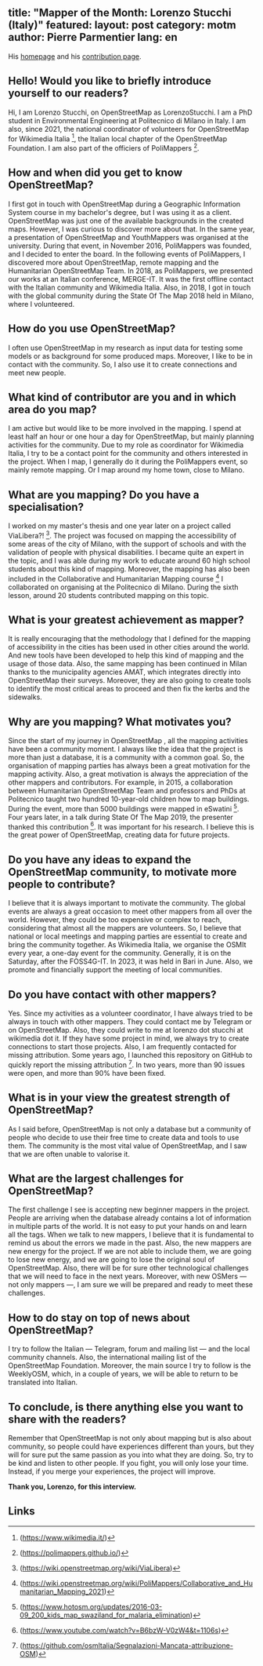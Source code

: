 ﻿title: "Mapper of the Month: Lorenzo Stucchi (Italy)"
featured:
layout: post
category: motm
author: Pierre Parmentier
lang: en
---

His [homepage](https://www.openstreetmap.org/user/LorenzoStucchi) and his [contribution page](https://hdyc.neis-one.org/?LorenzoStucchi).

## Hello! Would you like to briefly introduce yourself to our readers?
Hi, I am Lorenzo Stucchi, on OpenStreetMap as LorenzoStucchi. 
I am a PhD student in Environmental Engineering at Politecnico di Milano in Italy. I am also, since 2021, the national coordinator of volunteers for OpenStreetMap for Wikimedia Italia [^1], the Italian local chapter of the OpenStreetMap Foundation. I am also part of the officiers of PoliMappers [^2].

## How and when did you get to know OpenStreetMap?
I first got in touch with OpenStreetMap during a Geographic Information System course in my bachelor's degree, but I was using it as a client. OpenStreetMap was just one of the available backgrounds in the created maps. However, I was curious to discover more about that. In the same year, a presentation of OpenStreetMap and YouthMappers was organised at the university. During that event, in November 2016, PoliMappers was founded, and I decided to enter the board. In the following events of PoliMappers, I discovered more about OpenStreetMap, remote mapping and the Humanitarian OpenStreetMap Team. In 2018, as PoliMappers, we presented our works at an Italian conference, MERGE-IT. It was the first offline contact with the Italian community and Wikimedia Italia. Also, in 2018, I got in touch with the global community during the State Of The Map 2018 held in Milano, where I volunteered.

## How do you use OpenStreetMap?
I often use OpenStreetMap in my research as input data for testing some models or as background for some produced maps. Moreover, I like to be in contact with the community. So, I also use it to create connections and meet new people.

## What kind of contributor are you and in which area do you map?
I am active but would like to be more involved in the mapping. I spend at least half an hour or one hour a day for OpenStreetMap, but mainly planning activities for the community. Due to my role as coordinator for Wikimedia Italia, I try to be a contact point for the community and others interested in the project. When I map, I generally do it during the PoliMappers event, so mainly remote mapping. Or I map around my home town, close to Milano.

## What are you mapping? Do you have a specialisation?
I worked on my master's thesis and one year later on a project called ViaLibera?! [^3]. The project was focused on mapping the accessibility of some areas of the city of Milano, with the support of schools and with the validation of people with physical disabilities. I became quite an expert in the topic, and I was able during my work to educate around 60 high school students about this kind of mapping. Moreover, the mapping has also been included in the Collaborative and Humanitarian Mapping course [^4] I collaborated on organising at the Politecnico di Milano. During the sixth lesson, around 20 students contributed mapping on this topic.

## What is your greatest achievement as mapper?
It is really encouraging that the methodology that I defined for the mapping of accessibility in the cities has been used in other cities around the world. And new tools have been developed to help this kind of mapping and the usage of those data. 
Also, the same mapping has been continued in Milan thanks to the municipality agencies AMAT, which integrates directly into OpenStreetMap their surveys. Moreover, they are also going to create tools to identify the most critical areas to proceed and then fix the kerbs and the sidewalks.

## Why are you mapping? What motivates you?
Since the start of my journey in OpenStreetMap , all the mapping activities have been a community moment. I always like the idea that the project is more than just a database, it is a community with a common goal. So, the organisation of mapping parties has always been a great motivation for the mapping activity. 
Also, a great motivation is always the appreciation of the other mappers and contributors. For example, in 2015, a collaboration between Humanitarian OpenStreetMap Team and professors and PhDs at Politecnico taught two hundred 10-year-old children how to map buildings. During the event, more than 5000 buildings were mapped in eSwatini [^5]. Four years later, in a talk during State Of The Map 2019, the presenter thanked this contribution [^6]. It was important for his research. I believe this is the great power of OpenStreetMap, creating data for future projects.

## Do you have any ideas to expand the OpenStreetMap community, to motivate more people to contribute?
I believe that it is always important to motivate the community. The global events are always a great occasion to meet other mappers from all over the world. However, they could be too expensive or complex to reach, considering that almost all the mappers are volunteers.
So, I believe that national or local meetings and mapping parties are essential to create and bring the community together. As Wikimedia Italia, we organise the OSMIt every year, a one-day event for the community. Generally, it is on the Saturday, after the FOSS4G-IT. In 2023, it was held in Bari in June. Also, we promote and financially support the meeting of local communities.

## Do you have contact with other mappers?
Yes. Since my activities as a volunteer coordinator, I have always tried to be always in touch with other mappers. They could contact me by Telegram or on OpenStreetMap. Also, they could write to me at lorenzo dot stucchi at wikimedia dot it.
If they have some project in mind, we always try to create connections to start those projects.
Also, I am frequently contacted for missing attribution. Some years ago, I launched this repository on GitHub to quickly report the missing attribution [^7]. In two years, more than 90 issues were open, and more than 90% have been fixed.

## What is in your view the greatest strength of OpenStreetMap?
As I said before, OpenStreetMap is not only a database but a community of people who decide to use their free time to create data and tools to use them. The community is the most vital value of OpenStreetMap, and I saw that we are often unable to valorise it. 

## What are the largest challenges for OpenStreetMap?
The first challenge I see is accepting new beginner mappers in the project. People are arriving when the database already contains a lot of information in multiple parts of the world. It is not easy to put your hands on and learn all the tags. When we talk to new mappers, I believe that it is fundamental to remind us about the errors we made in the past. 
Also, the new mappers are new energy for the project. If we are not able to include them, we are going to lose new energy, and we are going to lose the original soul of OpenStreetMap. 
Also, there will be for sure other technological challenges that we will need to face in the next years. Moreover, with new OSMers — not only mappers —, I am sure we will be prepared and ready to meet these challenges.

## How to do stay on top of news about OpenStreetMap?
I try to follow the Italian — Telegram, forum and mailing list — and the local community channels. Also, the international mailing list of the OpenStreetMap Foundation. Moreover, the main source I try to follow is the WeeklyOSM, which, in a couple of years, we will be able to return to be translated into Italian.

## To conclude, is there anything else you want to share with the readers?
Remember that OpenStreetMap is not only about mapping but is also about community, so people could have experiences different than yours, but they will for sure put the same passion as you into what they are doing. So, try to be kind and listen to other people. If you fight, you will only lose your time. Instead, if you merge your experiences, the project will improve. 

**Thank you, Lorenzo, for this interview.**

## Links
[^1]: (https://www.wikimedia.it/)
[^2]: (https://polimappers.github.io/)
[^3]: (https://wiki.openstreetmap.org/wiki/ViaLibera)
[^4]: (https://wiki.openstreetmap.org/wiki/PoliMappers/Collaborative_and_Humanitarian_Mapping_2021)
[^5]: (https://www.hotosm.org/updates/2016-03-09_200_kids_map_swaziland_for_malaria_elimination)
[^6]: (https://www.youtube.com/watch?v=B6bzW-V0zW4&t=1106s)
[^7]: (https://github.com/osmItalia/Segnalazioni-Mancata-attribuzione-OSM)

